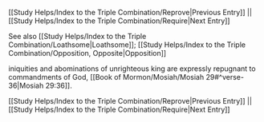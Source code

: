 [[Study Helps/Index to the Triple Combination/Reprove|Previous Entry]]  ||  [[Study Helps/Index to the Triple Combination/Require|Next Entry]]

 See also [[Study Helps/Index to the Triple Combination/Loathsome|Loathsome]]; [[Study Helps/Index to the Triple Combination/Opposition, Opposite|Opposition]]

 iniquities and abominations of unrighteous king are expressly repugnant to commandments of God, [[Book of Mormon/Mosiah/Mosiah 29#^verse-36|Mosiah 29:36]].

[[Study Helps/Index to the Triple Combination/Reprove|Previous Entry]]  ||  [[Study Helps/Index to the Triple Combination/Require|Next Entry]]